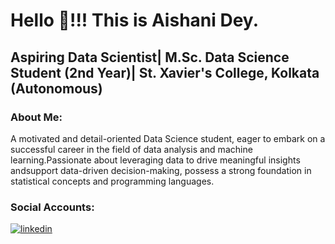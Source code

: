 # Hello 👋!!! This is Aishani Dey.
## Aspiring Data Scientist| M.Sc. Data Science Student (2nd Year)| St. Xavier's College, Kolkata (Autonomous)
### About Me:
A motivated and detail-oriented Data Science student, eager to embark on a successful career in the field of data analysis and machine learning.Passionate about leveraging data to drive meaningful insights andsupport data-driven decision-making, possess a strong foundation in statistical concepts and programming languages.

### Social Accounts:
[![linkedin](https://cloud.githubusercontent.com/assets/17016297/18839848/0fc7e74e-83d2-11e6-8c6a-277fc9d6e067.png)](http://www.linkedin.com/in/aishani-dey-449787251)
